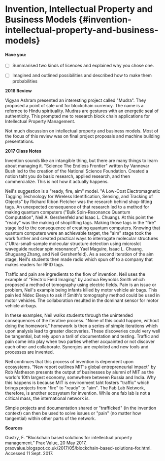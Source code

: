 # Invention, Intellectual Property and Business Models {#invention-intellectual-property-and-business-models}

#### Have you:

* [ ] Summarised two kinds of licences and explained why you chose one.

* [ ] Imagined and outlined possibilities and described how to make them probabilities


**2016 Review**

Vigyan Ashram presented an interesting project called "Mudra". They proposed a point of sale unit for blockchain currency. The name is a refernce to Hindu spirituality. Mudras are gestures with an energetic seal of authenticity. This prompted me to research block chain applications for Intellectual Property Management.

Not much discussion on intellectual property and business models. Most of the focus of this review was on final project proposals and machine building presentations.

**2017 Class Notes**

Invention sounds like an intangible thing, but there are many things to learn about managing it. "Science The Endless Frontier" written by Vannevar Bush led to the creation of the National Science Foundation. Created a notion taht you do basic research, applied research, and then commercialize. This is not how it actually happens.

Neil's suggestion is a "ready, fire, aim" model. "A Low-Cost Electromagnetic Tagging Technology for Wireless Identification, Sensing, and Tracking of Objects" by Richard Ribon Fletcher was the research behind shop-lifting tags. An unexpected consequence of that research led to a method for making quantum computers ("Bulk Spin-Resonance Quantum Computation", Neil A. Gershenfeld and Isaac L. Chuang). At this point the "ready" was the making of shoplifting tags. Making those tags in the "fire" stage led to the consequence of creating quantum computers. Knowing that quantum computers were an achievable target, the "aim" stage took the work further and created practical ways to interrogate molecular structures ("Ultra-small-sample molecular structure detection using microslot waveguide nuclear spin resonance", Yael Maguire, Isaac L. Chuang, Shuguang Zhang, and Neil Gershenfeld). As a second iteration of the aim stage, Neil's students then made radio which spun off to a company that makes readers for RFID tags.

Traffic and pain are ingredients to the flow of invention. Neil uses the example of "Electric Field Imaging" by Joshua Reynolds Smith which proposed a method of tomography using electric fields. Pain is an issue or problem, Neil's example being infants killed by motor vehicle air bags. This pain led Nidec Elesys to ask if Smith's tomography method could be used in motor vehicles. The collaboration resulted in the dominant sensor for motor vehicle airbags.

In these examples, Neil walks students through the unintended consequences of the iterative process. "None of this could happen, without doing the homework." homework is then a series of simple iterations which upon analysis lead to greater discoveries. These discoveries could very well be tangential, but rely upon a taril of documentation and testing. Traffic and pain come into play when two parties whether acquainted or not discover each other and collaborate. Synergies are exploited and new tools and processes are invented.

Neil continues that this process of invention is dependent upon ecosystems. "New report outlines MIT's global entrepreneurial impact" by Rob Matheson presents the output of businesses by alumni of MIT as the world's 10th largest economy, somewhere between Russia and India. Why this happens is because MIT is environment taht fosters "traffic" which brings projects from "fire" to "ready" to "aim". The Fab Lab Network, therefore, is another ecosystem for invention. While one fab lab is not a critical mass, the international network is.

Simple projects and documentation shared or "trafficked" (in the invention context) can then be used to solve issues or "pain" (no matter how tangential) within other parts of the network.

 

**Sources**

Oustry, F. “Blockchain based solutions for intellectual property management.” Prax Value, 20 May 2017, praxvalue.blogspot.co.uk/2017/05/blockchain-based-solutions-for.html. Accessed 11 Sept. 2017.
